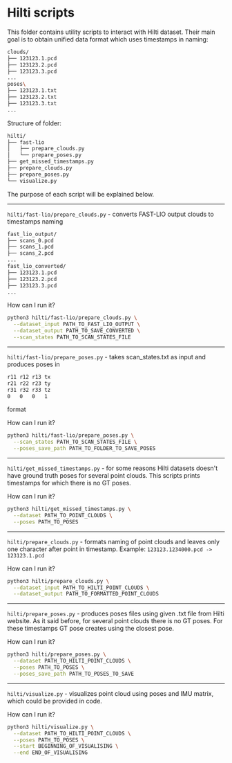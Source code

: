 # Hilti scripts

This folder contains utility scripts to interact with Hilti dataset.
Their main goal is to obtain unified data format which uses timestamps in naming:
```bash
clouds/
├── 123123.1.pcd
├── 123123.2.pcd
├── 123123.3.pcd
...
poses\
├── 123123.1.txt
├── 123123.2.txt
├── 123123.3.txt
...
```

Structure of folder:
```bash
hilti/
├── fast-lio
│   ├── prepare_clouds.py
│   └── prepare_poses.py
├── get_missed_timestamps.py
├── prepare_clouds.py
├── prepare_poses.py
└── visualize.py
```

The purpose of each script will be explained below.

---

`hilti/fast-lio/prepare_clouds.py` - converts FAST-LIO output clouds to timestamps naming
```bash
fast_lio_output/
├── scans_0.pcd
├── scans_1.pcd
├── scans_2.pcd
...
fast_lio_converted/
├── 123123.1.pcd
├── 123123.2.pcd
├── 123123.3.pcd
...
```

How can I run it?
```bash
python3 hilti/fast-lio/prepare_clouds.py \
  --dataset_input PATH_TO_FAST_LIO_OUTPUT \
  --dataset_output PATH_TO_SAVE_CONVERTED \
  --scan_states PATH_TO_SCAN_STATES_FILE
```

---

`hilti/fast-lio/prepare_poses.py` - takes scan_states.txt as input and produces poses in
```bash
r11 r12 r13 tx
r21 r22 r23 ty
r31 r32 r33 tz
0   0   0   1
```
format

How can I run it?
```bash
python3 hilti/fast-lio/prepare_poses.py \
  --scan_states PATH_TO_SCAN_STATES_FILE \
  --poses_save_path PATH_TO_FOLDER_TO_SAVE_POSES
```

---

`hilti/get_missed_timestamps.py` - for some reasons Hilti datasets doesn't have ground truth poses
for several point clouds. This scripts prints timestamps for which there is no GT poses.

How can I run it?
```bash
python3 hilti/get_missed_timestamps.py \
  --dataset PATH_TO_POINT_CLOUDS \
  --poses PATH_TO_POSES
```

---

`hilti/prepare_clouds.py` - formats naming of point clouds and leaves only one character after
point in timestamp. Example: `123123.1234000.pcd -> 123123.1.pcd`

How can I run it?
```bash
python3 hilti/prepare_clouds.py \
  --dataset_input PATH_TO_HILTI_POINT_CLOUDS \
  --dataset_output PATH_TO_FORMATTED_POINT_CLOUDS
```

---

`hilti/prepare_poses.py` - produces poses files using given .txt file from Hilti website.
As it said before, for several point clouds there is no GT poses. For these timestamps GT pose
creates using the closest pose.

How can I run it?
```bash
python3 hilti/prepare_poses.py \
  --dataset PATH_TO_HILTI_POINT_CLOUDS \
  --poses PATH_TO_POSES \
  --poses_save_path PATH_TO_POSES_TO_SAVE
```

---

`hilti/visualize.py` - visualizes point cloud using poses and IMU matrix, which could be provided in code.

How can I run it?
```bash
python3 hilti/visualize.py \
  --dataset PATH_TO_HILTI_POINT_CLOUDS \
  --poses PATH_TO_POSES \
  --start BEGINNING_OF_VISUALISING \
  --end END_OF_VISUALISING
```
